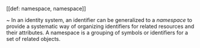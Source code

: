 [[def: namespace, namespace]]

~ In an identity system, an identifier can be generalized to a _namespace_ to provide a systematic way of organizing identifiers for related resources and their attributes. A namespace is a grouping of symbols or identifiers for a set of related objects. 


